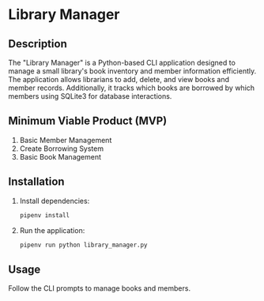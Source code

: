 # Library Manager

## Description
The "Library Manager" is a Python-based CLI application designed to manage a small library's book inventory and member information efficiently. The application allows librarians to add, delete, and view books and member records. Additionally, it tracks which books are borrowed by which members using SQLite3 for database interactions.

## Minimum Viable Product (MVP)
1. Basic Member Management
2. Create Borrowing System
3. Basic Book Management

## Installation
1. Install dependencies:
    ```bash
    pipenv install
    ```
2. Run the application:
    ```bash
    pipenv run python library_manager.py
    ```

## Usage
Follow the CLI prompts to manage books and members.
